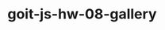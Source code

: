 # goit-js-hw-08-gallery

<!-- import arrayGallery from './gallery-items.js'


const galleryContainer = document.querySelector('.gallery.js-gallery')

const galeryMarkup = createGaleryMarkup(arrayGallery)
galleryContainer.insertAdjacentHTML('beforeend', galeryMarkup)

function createGaleryMarkup(gallery) {

return gallery.map(({preview, original, description},index) => {
        return `<li class="gallery__item">
            <a
        class="gallery__link"
        >
    <img
      class="gallery__image"
      src="${preview}"
      data-source="${original}"
      alt="${description}"
      data-index = "${index}"
    />
  </a>
</li>
`;
})
    .join('')
}

const mainPicture = document.querySelector('.lightbox__image')
const modalContainer = document.querySelector('.js-lightbox')
const closeBtn = document.querySelector('[data-action="close-lightbox"]')
const backdropDiv = document.querySelector('.lightbox__overlay')

galleryContainer.addEventListener('click', onGalleryContainerClick)
closeBtn.addEventListener('click', closeModal)
backdropDiv.addEventListener('click', onBackDropClick)


function onGalleryContainerClick(e) {
  console.log(e);
  console.log(e.target.dataset.index);
    if (e.target.classList.contains('gallery__image')) {
      mainPicture.src = e.target.dataset.source;
      mainPicture.alt = e.target.alt;
     mainPicture.setAttribute('data-index', e.target.dataset.index)
        openModal()
    }
}

function openModal() {
  window.addEventListener('keydown', onPressEsc)
  window.addEventListener('keydown', onPressXXX)
    modalContainer.classList.add('is-open')
}

function closeModal() {
  window.removeEventListener('keydown', onPressEsc)
  window.removeEventListener('keydown', onPressXXX)
    modalContainer.classList.remove('is-open')
    mainPicture.src = ""
}

function onBackDropClick(e) {
  console.log(e.target);
  console.log(e.currentTarget);
    if (e.currentTarget === e.target) {
       closeModal()
    }
}

function onPressEsc(e) {
  console.log(e.code);
  if (e.code === 'Escape') {
    closeModal()
  }
}

function onPressXXX(e) {
   let index = Number(mainPicture.dataset.index)
  if (e.code === 'ArrowRight') {
    let rigthIndex = index + 1
    rigth(rigthIndex)
  } else if (e.code === 'ArrowLeft') {
    let leftIndex = index - 1
    left(leftIndex)
  }

}

function rigth(i) {
  console.log(i);
  if(i === arrayGallery.length ) return
  mainPicture.src = arrayGallery[i].original;
  mainPicture.alt = arrayGallery[i].description
  mainPicture.dataset.index = `${i}`

}
function left(i) {
  console.log(i);
  if(i <0 ) return
  mainPicture.src = arrayGallery[i].original;
  mainPicture.alt = arrayGallery[i].description
  mainPicture.dataset.index = `${i}`

} -->

